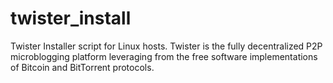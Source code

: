 twister_install
===============

Twister Installer script for Linux hosts. Twister is the fully decentralized P2P microblogging platform leveraging from the free software implementations of Bitcoin and BitTorrent protocols. 
